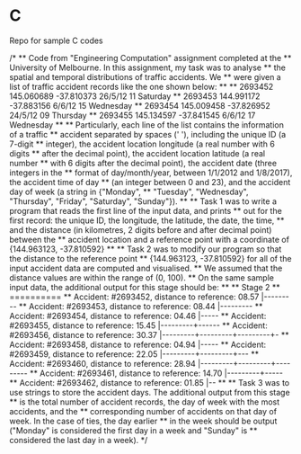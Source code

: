# C
Repo for sample C codes

/*
** Code from "Engineering Computation" assignment completed at the 
** University of Melbourne. In this assignment, my task was to analyse 
** the spatial and temporal distributions of traffic accidents. We
** were given a list of traffic accident records like the one shown below:
** 
** 2693452 145.060689 -37.810373 26/5/12 11 Saturday
** 2693453 144.991172 -37.883156 6/6/12 15 Wednesday
** 2693454 145.009458 -37.826952 24/5/12 09 Thursday
** 2693455 145.134597 -37.841545 6/6/12 17 Wednesday
** 
** Particularly, each line of the list contains the information of a traffic 
** accident separated by spaces (' '), including the unique ID (a 7-digit
** integer), the accident location longitude (a real number with 6 digits 
** after the decimal point), the accident location latitude (a real number 
** with 6 digits after the decimal point), the accident date (three integers in the
** format of day/month/year, between 1/1/2012 and 1/8/2017), the accident time of day 
** (an integer between 0 and 23), and the accident day of week (a string in {"Monday", 
** "Tuesday", "Wednesday", "Thursday", "Friday", "Saturday", "Sunday"}).
** 
** Task 1 was to write a program that reads the first line of the input data, and prints 
** out for the first record: the unique ID, the longitude, the latitude, the date, the time, 
** and the distance (in kilometres, 2 digits before and after decimal point) between the 
** accident location and a reference point with a coordinate of {144.963123, -37.810592}
** 
** Task 2 was to modify our program so that the distance to the reference point 
** {144.963123, -37.810592} for all of the input accident data are computed and visualised. 
** We assumed that the distance values are within the range of (0, 100). 
** On the same sample input data, the additional output for this stage should be:
** 
** Stage 2
** ==========
** Accident: #2693452, distance to reference: 08.57 |---------
** Accident: #2693453, distance to reference: 08.44 |---------
** Accident: #2693454, distance to reference: 04.46 |-----
** Accident: #2693455, distance to reference: 15.45 |---------+------
** Accident: #2693456, distance to reference: 30.37 |---------+---------+---------+-
** Accident: #2693458, distance to reference: 04.94 |-----
** Accident: #2693459, distance to reference: 22.05 |---------+---------+---
** Accident: #2693460, distance to reference: 28.94 |---------+---------+---------
** Accident: #2693461, distance to reference: 14.70 |---------+-----
** Accident: #2693462, distance to reference: 01.85 |--
** 
** Task 3 was to use strings to store the accident days. The additional output from this stage 
** is the total number of accident records, the day of week with the most accidents, and the 
** corresponding number of accidents on that day of week. In the case of ties, the day earlier 
** in the week should be output ("Monday" is considered the first day in a week and "Sunday" is
** considered the last day in a week).
*/
